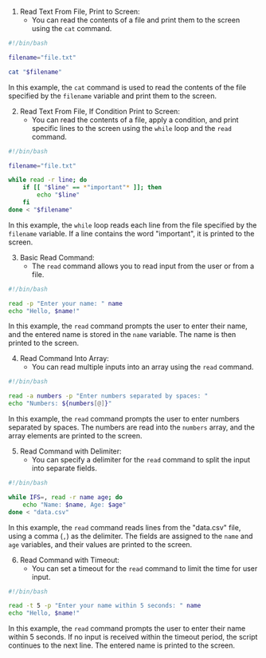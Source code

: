 
1. Read Text From File, Print to Screen:
   - You can read the contents of a file and print them to the screen using the `cat` command.

```bash
#!/bin/bash

filename="file.txt"

cat "$filename"
```

In this example, the `cat` command is used to read the contents of the file specified by the `filename` variable and print them to the screen.

2. Read Text From File, If Condition Print to Screen:
   - You can read the contents of a file, apply a condition, and print specific lines to the screen using the `while` loop and the `read` command.

```bash
#!/bin/bash

filename="file.txt"

while read -r line; do
    if [[ "$line" == *"important"* ]]; then
        echo "$line"
    fi
done < "$filename"
```

In this example, the `while` loop reads each line from the file specified by the `filename` variable. If a line contains the word "important", it is printed to the screen.

3. Basic Read Command:
   - The `read` command allows you to read input from the user or from a file.

```bash
#!/bin/bash

read -p "Enter your name: " name
echo "Hello, $name!"
```

In this example, the `read` command prompts the user to enter their name, and the entered name is stored in the `name` variable. The name is then printed to the screen.

4. Read Command Into Array:
   - You can read multiple inputs into an array using the `read` command.

```bash
#!/bin/bash

read -a numbers -p "Enter numbers separated by spaces: "
echo "Numbers: ${numbers[@]}"
```

In this example, the `read` command prompts the user to enter numbers separated by spaces. The numbers are read into the `numbers` array, and the array elements are printed to the screen.

5. Read Command with Delimiter:
   - You can specify a delimiter for the `read` command to split the input into separate fields.

```bash
#!/bin/bash

while IFS=, read -r name age; do
    echo "Name: $name, Age: $age"
done < "data.csv"
```

In this example, the `read` command reads lines from the "data.csv" file, using a comma (`,`) as the delimiter. The fields are assigned to the `name` and `age` variables, and their values are printed to the screen.

6. Read Command with Timeout:
   - You can set a timeout for the `read` command to limit the time for user input.

```bash
#!/bin/bash

read -t 5 -p "Enter your name within 5 seconds: " name
echo "Hello, $name!"
```

In this example, the `read` command prompts the user to enter their name within 5 seconds. If no input is received within the timeout period, the script continues to the next line. The entered name is printed to the screen.
